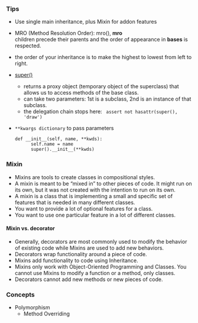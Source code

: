 ### Tips
* Use single main inheritance, plus Mixin for addon features 
* MRO (Method Resolution Order): mro(), __mro__  
  children precede their parents and the order of appearance in __bases__ is respected.
* the order of your inheritance is to make the highest to lowest from left to right.
* [super()](https://rhettinger.wordpress.com/2011/05/26/super-considered-super/)
  * returns a proxy object (temporary object of the superclass) that allows us to access methods of the base class.  
  * can take two parameters: 1st is a subclass, 2nd is an instance of that subclass.
  * the delegation chain stops here: `
        assert not hasattr(super(), 'draw')`

* `**kwargs dictionary` to pass parameters 
  ```
  def __init__(self, name, **kwds):
        self.name = name
        super().__init__(**kwds)
  ```
### Mixin
* Mixins are tools to create classes in compositional styles.
* A mixin is meant to be “mixed in” to other pieces of code. It might run on its own, but it was not created with the intention to run on its own.
* A mixin is a class that is implementing a small and specific set of features that is needed in many different classes.
* You want to provide a lot of optional features for a class.
* You want to use one particular feature in a lot of different classes.

#### Mixin vs. decorator
* Generally, decorators are most commonly used to modify the behavior of existing code while Mixins are used to add new behaviors.
* Decorators wrap functionality around a piece of code.
* Mixins add functionality to code using Inheritance.
* Mixins only work with Object-Oriented Programming and Classes. You cannot use Mixins to modify a function or a method, only classes.
* Decorators cannot add new methods or new pieces of code.

### Concepts
* Polymorphism
  * Method Overriding
